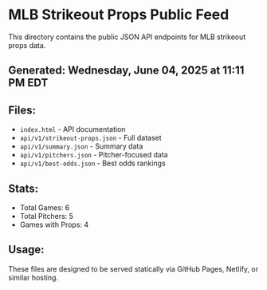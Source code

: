 # MLB Strikeout Props Public Feed

This directory contains the public JSON API endpoints for MLB strikeout props data.

## Generated: Wednesday, June 04, 2025 at 11:11 PM EDT

## Files:
- `index.html` - API documentation
- `api/v1/strikeout-props.json` - Full dataset
- `api/v1/summary.json` - Summary data
- `api/v1/pitchers.json` - Pitcher-focused data  
- `api/v1/best-odds.json` - Best odds rankings

## Stats:
- Total Games: 6
- Total Pitchers: 5
- Games with Props: 4

## Usage:
These files are designed to be served statically via GitHub Pages, Netlify, or similar hosting.
